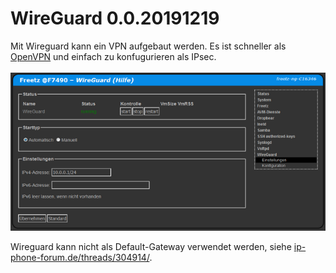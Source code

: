 # WireGuard 0.0.20191219

Mit Wireguard kann ein VPN aufgebaut werden. Es ist schneller als [OpenVPN](openvpn.md) und einfach zu konfugurieren als IPsec.<br>
<br>
<a href='../screenshots/000-PKG_wireguard.png'><img src='../screenshots/000-PKG_wireguard_md.png'></a>
<br>

Wireguard kann nicht als Default-Gateway verwendet werden, siehe [ip-phone-forum.de/threads/304914/](https://www.ip-phone-forum.de/threads/304914/).

